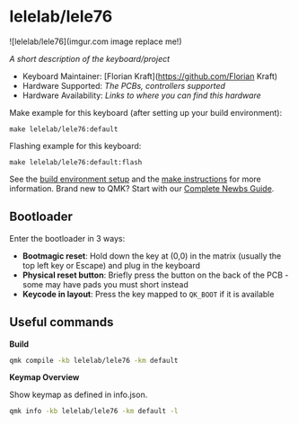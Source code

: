 # lelelab/lele76

![lelelab/lele76](imgur.com image replace me!)

_A short description of the keyboard/project_

-   Keyboard Maintainer: [Florian Kraft](https://github.com/Florian Kraft)
-   Hardware Supported: _The PCBs, controllers supported_
-   Hardware Availability: _Links to where you can find this hardware_

Make example for this keyboard (after setting up your build environment):

    make lelelab/lele76:default

Flashing example for this keyboard:

    make lelelab/lele76:default:flash

See the [build environment setup](https://docs.qmk.fm/#/getting_started_build_tools) and the [make instructions](https://docs.qmk.fm/#/getting_started_make_guide) for more information. Brand new to QMK? Start with our [Complete Newbs Guide](https://docs.qmk.fm/#/newbs).

## Bootloader

Enter the bootloader in 3 ways:

-   **Bootmagic reset**: Hold down the key at (0,0) in the matrix (usually the top left key or Escape) and plug in the keyboard
-   **Physical reset button**: Briefly press the button on the back of the PCB - some may have pads you must short instead
-   **Keycode in layout**: Press the key mapped to `QK_BOOT` if it is available

## Useful commands

**Build**

```bash
qmk compile -kb lelelab/lele76 -km default
```

**Keymap Overview**

Show keymap as defined in info.json.

```bash
qmk info -kb lelelab/lele76 -km default -l
```
